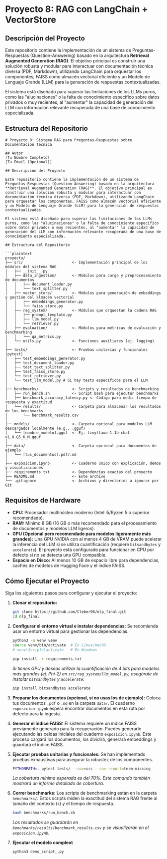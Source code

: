 # Proyecto 8: RAG con LangChain + VectorStore
## Descripción del Proyecto

Este repositorio contiene la implementación de un sistema de Preguntas-Respuestas (Question-Answering) basado en la arquitectura **Retrieval Augmented Generation (RAG)**. El objetivo principal es construir una solución robusta y modular para interactuar con documentación técnica diversa (PDF, Markdown), utilizando LangChain para orquestar los componentes, FAISS como almacén vectorial eficiente y un Modelo de Lenguaje Grande (LLM) para la generación de respuestas contextualizadas.

El sistema está diseñado para superar las limitaciones de los LLMs puros, como las "alucinaciones" o la falta de conocimiento específico sobre datos privados o muy recientes, al "aumentar" la capacidad de generación del LLM con información relevante recuperada de una base de conocimiento especializada.

## Estructura del Repositorio

```plaintext
# Proyecto 8: Sistema RAG para Preguntas-Respuestas sobre Documentación Técnica

## Autor
[Tu Nombre Completo]
[Tu Email (Opcional)]

## Descripción del Proyecto

Este repositorio contiene la implementación de un sistema de Preguntas-Respuestas (Question-Answering) basado en la arquitectura **Retrieval Augmented Generation (RAG)**. El objetivo principal es construir una solución robusta y modular para interactuar con documentación técnica diversa (PDF, Markdown), utilizando LangChain para orquestar los componentes, FAISS como almacén vectorial eficiente y un Modelo de Lenguaje Grande (LLM) para la generación de respuestas contextualizadas.

El sistema está diseñado para superar las limitaciones de los LLMs puros, como las "alucinaciones" o la falta de conocimiento específico sobre datos privados o muy recientes, al "aumentar" la capacidad de generación del LLM con información relevante recuperada de una base de conocimiento especializada.

## Estructura del Repositorio

```plaintext
proyecto/
├── src/                      <- Implementación principal de los módulos del sistema RAG
│   ├── __init__.py
│   ├── data_ingestion/       <- Módulos para carga y preprocesamiento de documentos
│   │   ├── document_loader.py
│   │   └── text_splitter.py
│   ├── vector_store/         <- Módulos para generación de embeddings y gestión del almacén vectorial
│   │   ├── embeddings_generator.py
│   │   └── faiss_store.py
│   ├── rag_system/           <- Módulos que orquestan la cadena RAG
│   │   ├── prompt_template.py
│   │   ├── llm_model.py
│   │   └── retriever.py
│   ├── evaluation/           <- Módulos para métricas de evaluación y benchmarking
│   │   └── qa_metrics.py
│   └── utils.py              <- Funciones auxiliares (ej. logging)
│
├── tests/                    <- Pruebas unitarias y funcionales (pytest)
│   ├── test_embeddings_generator.py
│   ├── test_document_loader.py
│   ├── test_text_splitter.py
│   ├── test_faiss_store.py
│   └── test_retriever.py
│   └── test_llm_model.py # Si hay tests específicos para el LLM
│
├── benchmarks/               <- Scripts y resultados de benchmarking
│   ├── run_bench.sh          <- Script bash para ejecutar benchmarks
│   ├── benchmark_accuracy_latency.py <- Código para medir tiempo de respuesta y exactitud
│   └── results/              <- Carpeta para almacenar los resultados de los benchmarks
│       └── benchmark_results.csv
│
├── models/                   <- Carpeta opcional para modelos LLM descargados localmente (e.g., .gguf)
│   └── [nombre_modelo].gguf  <- Ej. tinyllama-1.1b-chat-v1.0.Q5_K_M.gguf
│
├── data/                     <- Carpeta opcional para documentos de ejemplo
│   └── [tus_documentos].pdf/.md
│
├── exposicion.ipynb          <- Cuaderno único con explicación, demos y visualizaciones
├── requirements.txt          <- Dependencias exactas del proyecto
├── README.md                 <- Este archivo
└── .gitignore                <- Archivos y directorios a ignorar por Git
````

## Requisitos de Hardware

  * **CPU:** Procesador multinúcleo moderno (Intel i5/Ryzen 5 o superior recomendado).
  * **RAM:** Mínimo 8 GB (16 GB o más recomendado para el procesamiento de documentos y modelos LLM ligeros).
  * **GPU (Opcional pero recomendado para modelos ligeramente más grandes):** Una GPU NVIDIA con al menos 4 GB de VRAM puede acelerar la inferencia del LLM si se utiliza cuantificación (requiere `bitsandbytes` y `accelerate`). El proyecto está configurado para funcionar en CPU por defecto si no se detecta una GPU compatible.
  * **Espacio en Disco:** Al menos 10 GB de espacio libre para dependencias, cachés de modelos de Hugging Face y el índice FAISS.

## Cómo Ejecutar el Proyecto

Siga los siguientes pasos para configurar y ejecutar el proyecto:

1.  **Clonar el repositorio:**

    ```bash
    git clone https://github.com/Cleber96/nlp_final.git
    cd nlp_final
    ```

2.  **Configurar el entorno virtual e instalar dependencias:**
    Se recomienda usar un entorno virtual para gestionar las dependencias.

    ```bash
    python3 -m venv venv
    source venv/bin/activate  # En Linux/macOS
    # venv\Scripts\activate   # En Windows

    pip install -r requirements.txt
    ```

    *Si tienes GPU y deseas utilizar la cuantificación de 4 bits para modelos más grandes (ej. Phi-2) en `src/rag_system/llm_model.py`, asegúrate de instalar `bitsandbytes` y `accelerate`:*

    ```bash
    pip install bitsandbytes accelerate
    ```

3.  **Preparar los documentos (opcional, si no usas los de ejemplo):**
    Coloca tus documentos `.pdf` o `.md` en la carpeta `data/`. El cuaderno `exposicion.ipynb` espera encontrar documentos en esta ruta por defecto para la ingesta.

4.  **Generar el índice FAISS:**
    El sistema requiere un índice FAISS previamente generado para la recuperación. Puedes generarlo ejecutando las celdas iniciales del cuaderno `exposicion.ipynb`. Este proceso cargará los documentos, los dividirá, generará embeddings y guardará el índice FAISS.

5.  **Ejecutar pruebas unitarias y funcionales:**
    Se han implementado pruebas exhaustivas para asegurar la robustez de los componentes.

    ```bash
    PYTHONPATH=. pytest tests/ --cov=src --cov-report=term-missing
    ```

    *La cobertura mínima esperada es del 70%. Este comando también mostrará un informe detallado de cobertura.*

6.  **Correr benchmarks:**
    Los scripts de benchmarking están en la carpeta `benchmarks/`. Estos scripts miden la exactitud del sistema RAG frente al tamaño del contexto (`k`) y el tiempo de respuesta.

    ```bash
    bash benchmarks/run_bench.sh
    ```

    *Los resultados se guardarán en `benchmarks/results/benchmark_results.csv` y se visualizarán en el `exposicion.ipynb`.*

7.  **Ejecutar el modelo compleot**

    ```bash
    python3 demo_script_.py
    ```